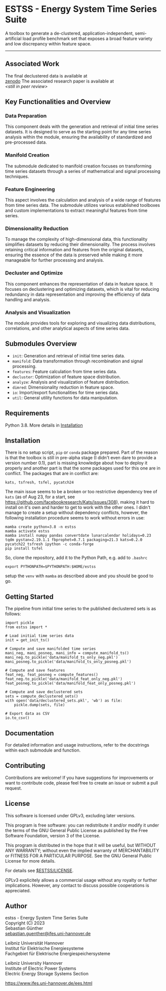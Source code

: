 # ESTSS - Energy System Time Series Suite

A toolbox to generate a de-clustered, application-independent, semi-artificial
load profile benchmark set that exposes a broad feature variety and low
discrepancy within feature space.

---


## Associated Work

The final declustered data is available at\
[zenodo](https://doi.org/10.5281/zenodo.10213145)
The associated research paper is available at\
_\<still in peer review\>_


## Key Functionalities and Overview

### Data Preparation
This component deals with the generation and retrieval of initial time series
datasets. It is designed to serve as the starting point for any time series
analysis within the module, ensuring the availability of standardized and
pre-processed data.

### Manifold Creation
The submodule dedicated to manifold creation focuses on transforming time
series datasets through a series of mathematical and signal processing
techniques. 

### Feature Engineering
This aspect involves the calculation and analysis of a wide range of
features from time series data. The submodule utilizes various established
toolboxes and custom implementations to extract meaningful features from time
series.

### Dimensionality Reduction
To manage the complexity of high-dimensional data, this functionality simplifies
datasets by reducing their dimensionality. The process involves retaining
critical information and features from the original datasets, ensuring the
essence of the data is preserved while making it more manageable for further
processing and analysis.

### Decluster and Optimize
This component enhances the representation of data in feature space. It focuses
on declustering and optimizing datasets, which is vital for reducing redundancy
in data representation and improving the efficiency of data handling and
analysis.

### Analysis and Visualization
The module provides tools for exploring and visualizing data distributions,
correlations, and other analytical aspects of time series data.


## Submodules Overview

- `init`: Generation and retrieval of initial time series data.
- `manifold`: Data transformation through recombination and signal processing.
- `features`: Feature calculation from time series data.
- `decluster`: Optimization of feature space distribution.
- `analyze`: Analysis and visualization of feature distribution.
- `dimred`: Dimensionality reduction in feature space.
- `io`: Import/export functionalities for time series data.
- `util`: General utility functions for data manipulation.


## Requirements

Python 3.8. More details in [Installation](#installation)


## Installation

There is no setup script, `pip` or `conda` package prepared. Part of the reason is
that the toolbox is still in pre-alpha stage (I didn't even dare to provide a
version number 0.1), part is missing knowledge about how to deploy it properly and
another part is that the some packages used for this one are in conflict.
The packages that are in conflict are:

    kats, tsfresh, tsfel, pycatch24

The main issue seems to be a broken or too restrictive dependency tree of `kats`
(as of Aug 23, for a start, see
https://github.com/facebookresearch/Kats/issues/308), making it hard to install
on it's own and harder to get to work with the other ones. I didn't manage to
create a setup without dependency conflicts, however, the following installation
procedure seems to work without errors in use:

    mamba create python=3.8 -n estss
    mamba activate estss
    mamba install numpy pandas convertdate lunarcalendar holidays=0.23 tqdm pystan=2.19.1.1 fbprophet=0.7.1 packaging=21.3 kats=0.2.0 pycatch22 tsfresh ipython -c conda-forge
    pip install tsfel

So, clone the repository, add it to the Python Path, e.g. add to `.bashrc`

    export PYTHONPATH=$PYTHONPATH:$HOME/estss

setup the `venv` with `mamba` as described above and you should be good to go.


## Getting Started

The pipeline from initial time series to the published declustered sets is as follows:

    import pickle
    from estss import *
    
    # Load initial time series data
    init = get_init_ts()
    
    # Compute and save manifolded time series
    mani_neg, mani_posneg, mani_info = compute_manifold_ts()
    mani_neg.to_pickle('data/manifold_ts_only_neg.pkl')
    mani_posneg.to_pickle('data/manifold_ts_only_posneg.pkl')
    
    # Compute and save features
    feat_neg, feat_posneg = compute_features()
    feat_neg.to_pickle('data/manifold_feat_only_neg.pkl')
    feat_posneg.to_pickle('data/manifold_feat_only_posneg.pkl')
    
    # Compute and save declustered sets
    sets = compute_declustered_sets()
    with open('data/declustered_sets.pkl', 'wb') as file:
        pickle.dump(sets, file)
    
    # Export data as CSV
    io.to_csv()


## Documentation

For detailed information and usage instructions, refer to the docstrings within
each submodule and function.


## Contributing

Contributions are welcome! If you have suggestions for improvements or want to
contribute code, please feel free to create an issue or submit a pull request.


## License

This software is licensed under GPLv3, excluding later versions.

This program is free software: you can redistribute it and/or modify
it under the terms of the GNU General Public License as published by
the Free Software Foundation, version 3 of the License.

This program is distributed in the hope that it will be useful,
but WITHOUT ANY WARRANTY; without even the implied warranty of
MERCHANTABILITY or FITNESS FOR A PARTICULAR PURPOSE. See the
GNU General Public License for more details.

For details see [\$ESTSS/LICENSE](LICENSE).

GPLv3 explicitely allows a commercial usage without any royalty or further
implications. However, any contact to discuss possible cooperations is
appreciated.


## Author

estss - Energy System Time Series Suite\
Copyright (C) 2023\
Sebastian Günther\
sebastian.guenther@ifes.uni-hannover.de

Leibniz Universität Hannover\
Institut für Elektrische Energiesysteme\
Fachgebiet für Elektrische Energiespeichersysteme

Leibniz University Hannover\
Institute of Electric Power Systems\
Electric Energy Storage Systems Section

https://www.ifes.uni-hannover.de/ees.html
